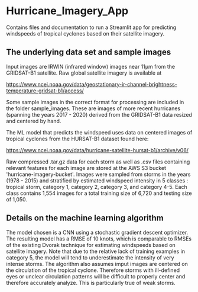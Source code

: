 # Hurricane_Imagery_App

Contains files and documentation to run a Streamlit app for predicting windspeeds of tropical cyclones based on their satellite imagery.

## The underlying data set and sample images

Input images are IRWIN (infrared window) images near 11µm from the GRIDSAT-B1 satellite.  Raw global satellite imagery is available at

https://www.ncei.noaa.gov/data/geostationary-ir-channel-brightness-temperature-gridsat-b1/access/

Some sample images in the correct format for processing are included in the folder sample_images.  These are images of more recent hurricanes (spanning the years 2017 - 2020) derived from the GRIDSAT-B1 data resized and centered by hand.

The ML model that predicts the windspeed uses data on centered images of tropical cyclones from the HURSAT-B1 dataset found here:

https://www.ncei.noaa.gov/data/hurricane-satellite-hursat-b1/archive/v06/

Raw compressed .tar.gz data for each storm as well as .csv files containing relevant features for each image are stored at the AWS S3 bucket 'hurricane-imagery-bucket'.  Images were sampled from storms in the years (1978 - 2015) and stratified by estimated windspeed intensity in 5 classes : tropical storm, category 1, category 2, category 3, and category 4-5.  Each class contains 1,554 images for a total training size of 6,720 and testing size of 1,050.

## Details on the machine learning algorithm

The model chosen is a CNN using a stochastic gradient descent optimizer.  The resulting model has a RMSE of 10 knots, which is comparable to RMSEs of the existing Dvorak technique for estimating windspeeds based on satellite imagery.  Note that due to the relative lack of training examples in category 5, the model will tend to underestimate the intensity of very intense storms.  The algorithm also assumes imput images are centered on the circulation of the tropical cyclone.  Therefore storms with ill-defined eyes or unclear circulation patterns will be difficult to properly center and therefore accurately analyze.  This is particularly true of weak storms.
